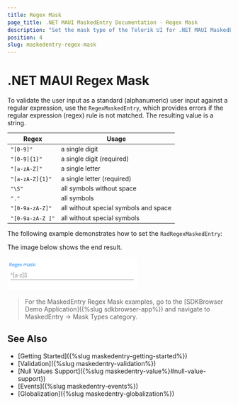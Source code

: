 ```yaml
---
title: Regex Mask
page_title: .NET MAUI MaskedEntry Documentation - Regex Mask
description: "Set the mask type of the Telerik UI for .NET MAUI MaskedEntry to validate the expected user input format such as regex."
position: 4
slug: maskedentry-regex-mask
---
```


# .NET MAUI Regex Mask

To validate the user input as a standard (alphanumeric) user input against a regular expression, use the `RegexMaskedEntry`, which provides errors if the regular expression (regex) rule is not matched. The resulting value is a string.

|**Regex** | **Usage** |
|---|---|
|`"[0-9]"` | a single digit|
|`"[0-9]{1}"` | a single digit (required)|
|`"[a-zA-Z]"` | a single letter|
|`"[a-zA-Z]{1}"` | a single letter (required)|
|`"\S"` | all symbols without space|
|`"."` | all symbols|
|`"[0-9a-zA-Z]"` | all without special symbols and space|
|`"[0-9a-zA-Z ]"` | all without special symbols|


The following example demonstrates how to set the `RadRegexMaskedEntry`:

<snippet id='regexmaskedentry-getting-started-xaml' />

The image below shows the end result.

![RadRegexMaskedEntry](../images/maskedentry_regex.png)

> For the MaskedEntry Regex Mask examples, go to the [SDKBrowser Demo Application]({%slug sdkbrowser-app%}) and navigate to MaskedEntry -> Mask Types category.

## See Also

- [Getting Started]({%slug maskedentry-getting-started%})
- [Validation]({%slug maskedentry-validation%})
- [Null Values Support]({%slug maskedentry-value%}#null-value-support})
- [Events]({%slug maskedentry-events%})
- [Globalization]({%slug maskedentry-globalization%})
